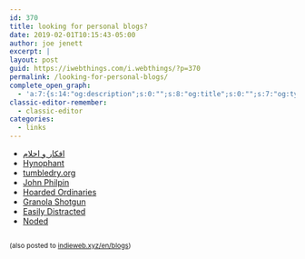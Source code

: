 ```yaml
---
id: 370
title: looking for personal blogs?
date: 2019-02-01T10:15:43-05:00
author: joe jenett
excerpt: |
layout: post
guid: https://iwebthings.com/i.webthings/?p=370
permalink: /looking-for-personal-blogs/
complete_open_graph:
  - 'a:7:{s:14:"og:description";s:0:"";s:8:"og:title";s:0:"";s:7:"og:type";s:0:"";s:12:"twitter:card";s:7:"summary";s:15:"twitter:creator";s:0:"";s:19:"twitter:description";s:0:"";s:8:"og:image";s:0:"";}'
classic-editor-remember:
  - classic-editor
categories:
  - links
---
```

<li style="list-style-type: none;">
  <ul>
    <li>
      <a title="افكار و احلام" href="https://www.ardisson.org/afkar/">افكار و احلام</a>
    </li>
    <li>
      <a title="Hynophant" href="http://hypnophant.com/">Hynophant</a>
    </li>
    <li>
      <a title="tumbledry.org" href="https://tumbledry.org/">tumbledry.org</a>
    </li>
    <li>
      <a title="John Philpin" href="https://john.philpin.com/">John Philpin</a>
    </li>
    <li>
      <a title="Hoarded Ordinaries" href="https://hoardedordinaries.wordpress.com/">Hoarded Ordinaries</a>
    </li>
    <li>
      <a title="Granola Shotgun" href="https://granolashotgun.com/">Granola Shotgun</a>
    </li>
    <li>
      <a title="Easily Distracted" href="https://blogs.swarthmore.edu/burke/">Easily Distracted</a>
    </li>
    <li>
      <a title="Noded" href="http://noded.com/noded/">Noded</a>
    </li>
  </ul>
</li>

<small><br /> (also posted to <a class="u-syndication" href="https://indieweb.xyz/en/blogs">indieweb.xyz/en/blogs</a>)<br /> </small>
